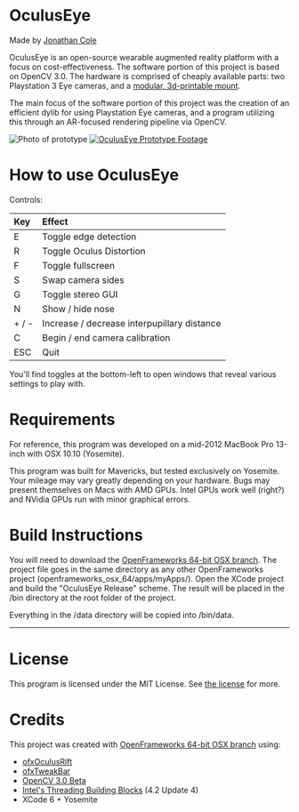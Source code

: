 # OculusEye
Made by [Jonathan Cole](www.joncole.me)

OculusEye is an open-source wearable augmented reality platform with a focus on cost-effectiveness. The software portion of this project is based on OpenCV 3.0. The hardware is comprised of cheaply available parts: two Playstation 3 Eye cameras, and a [modular, 3d-printable mount](/etc/models).

The main focus of the software portion of this project was the creation of an efficient dylib for using Playstation Eye cameras, and a program utilizing this through an AR-focused rendering pipeline via OpenCV.

![Photo of prototype](http://i.imgur.com/MxHzK2b.jpg)
[![OculusEye Prototype Footage](http://img.youtube.com/vi/RTLH47_6cyU/0.jpg)](http://www.youtube.com/watch?v=RTLH47_6cyU)

# How to use OculusEye
Controls:

| Key    |  Effect                                      |
|:------ |:-------------------------------------------- |
| E      |  Toggle edge detection                       |
| R      |  Toggle Oculus Distortion                    |
| F      |  Toggle fullscreen                           |
| S      |  Swap camera sides                           |
| G      |  Toggle stereo GUI                           |
| N      |  Show / hide nose                            |
| + / -  |  Increase / decrease interpupillary distance |
| C      |  Begin / end camera calibration              |
| ESC    |  Quit                                        |

You'll find toggles at the bottom-left to open windows that reveal various settings to play with.

# Requirements
For reference, this program was developed on a mid-2012 MacBook Pro 13-inch with OSX 10.10 (Yosemite).

This program was built for Mavericks, but tested exclusively on Yosemite. Your mileage may vary greatly depending on your hardware. Bugs may present themselves on Macs with AMD GPUs. Intel GPUs work well (right?) and NVidia GPUs run with minor graphical errors.

# Build Instructions
You will need to download the [OpenFrameworks 64-bit OSX branch](https://github.com/NickHardeman/openframeworks_osx_64). The project file goes in the same directory as any other OpenFrameworks project (openframeworks_osx_64/apps/myApps/). Open the XCode project and build the "OculusEye Release" scheme. The result will be placed in the /bin directory at the root folder of the project.

Everything in the /data directory will be copied into /bin/data.

___

# License
This program is licensed under the MIT License. See [the license](LICENSE.txt) for more.

# Credits
This project was created with [OpenFrameworks 64-bit OSX branch](https://github.com/NickHardeman/openframeworks_osx_64) using:
- [ofxOculusRift](https://github.com/andreasmuller/ofxOculusRift)
- [ofxTweakBar](https://github.com/roxlu/ofxTweakbar)
- [OpenCV 3.0 Beta](http://opencv.org/)
- [Intel's Threading Building Blocks](https://www.threadingbuildingblocks.org/) (4.2 Update 4)
- XCode 6 + Yosemite
